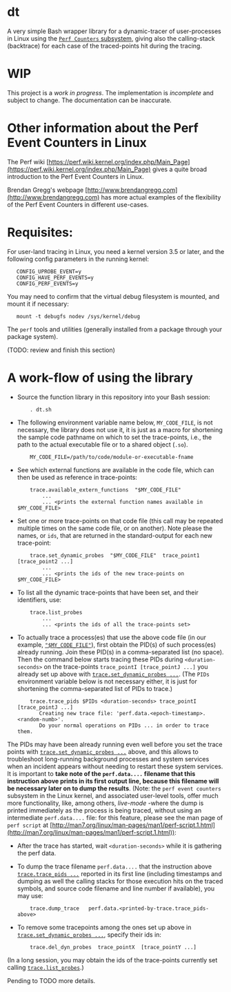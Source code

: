 # dt

A very simple Bash wrapper library for a dynamic-tracer of user-processes in Linux using the [`Perf Counters` subsystem](https://perf.wiki.kernel.org/index.php/Main_Page), giving also the calling-stack (backtrace) for each case of the traced-points hit during the tracing.

# WIP

This project is a *work in progress*. The implementation is *incomplete* and subject to change. The documentation can be inaccurate.

# Other information about the Perf Event Counters in Linux

The Perf wiki [https://perf.wiki.kernel.org/index.php/Main_Page](https://perf.wiki.kernel.org/index.php/Main_Page) gives a quite broad introduction to the Perf Event Counters in Linux.

Brendan Gregg's webpage [http://www.brendangregg.com](http://www.brendangregg.com) has more actual examples of the flexibility of the Perf Event Counters in different use-cases.

# Requisites:

For user-land tracing in Linux, you need a kernel version 3.5 or later, and the following config parameters in the running kernel:

       CONFIG_UPROBE_EVENT=y
       CONFIG_HAVE_PERF_EVENTS=y
       CONFIG_PERF_EVENTS=y

You may need to confirm that the virtual debug filesystem is mounted, and mount it if necessary:

       mount -t debugfs nodev /sys/kernel/debug

The `perf` tools and utilities (generally installed from a package through your package system).

(TODO: review and finish this section)

# A work-flow of using the library

* Source the function library in this repository into your Bash session:

          . dt.sh

* <a name="macro_MY_CODE_FILE"></a> The following environment variable name below, `MY_CODE_FILE`, is not necessary, the library does not use it, it is just as a macro for shortening the sample code pathname on which to set the trace-points, i.e., the path to the actual executable file or to a shared object (`.so`).

          MY_CODE_FILE=/path/to/code/module-or-executable-fname

* See which external functions are available in the code file, which can then be used as reference in trace-points:

          trace.available_extern_functions  "$MY_CODE_FILE"
              ...
              ... <prints the external function names available in $MY_CODE_FILE>

* <a name="set_trace_points"></a> Set one or more trace-points on that code file (this call may be repeated multiple times on the same code file, or on another). Note please the names, or `ids`, that are returned in the standard-output for each new trace-point:

          trace.set_dynamic_probes  "$MY_CODE_FILE"  trace_point1  [trace_point2 ...]
              ...
              ... <prints the ids of the new trace-points on $MY_CODE_FILE>

* <a name="list_probes"></a> To list all the dynamic trace-points that have been set, and their identifiers, use:

          trace.list_probes
              ...
              ... <prints the ids of all the trace-points set>

* <a name="trace_pids"></a> To actually trace a process(es) that use the above code file (in our example, [`"$MY_CODE_FILE"`](#macro_MY_CODE_FILE)), first obtain the PID(s) of such process(es) already running. Join these PID(s) in a comma-separated list (no space). Then the command below starts tracing these PIDs during `<duration-seconds>` on the trace-points `trace_pointI [trace_pointJ ...]` you already set up above with [`trace.set_dynamic_probes ...`](#set_trace_points). (The `PIDs` environment variable below is not necessary either, it is just for shortening the comma-separated list of PIDs to trace.)

          trace.trace_pids $PIDs <duration-seconds> trace_pointI [trace_pointJ ...]
             Creating new trace file: 'perf.data.<epoch-timestamp>.<random-numb>'.
             Do your normal operations on PIDs ... in order to trace them.

The PIDs may have been already running even well before you set the trace points with [`trace.set_dynamic_probes ...`](#set_trace_points) above, and this allows to troubleshoot long-running background processes and system services when an incident appears without needing to restart these system services. It is important to **take note of the `perf.data....` filename that this instruction above prints in its first output line, because this filename will be necessary later on to dump the results**. (Note: the `perf event counters` subsystem in the Linux kernel, and associated user-level tools, offer much more functionality, like, among others, *live-mode* -where the dump is printed immediately as the process is being traced, without using an intermediate `perf.data....` file: for this feature, please see the man page of `perf script` at [http://man7.org/linux/man-pages/man1/perf-script.1.html](http://man7.org/linux/man-pages/man1/perf-script.1.html)):

* After the trace has started, wait `<duration-seconds>` while it is gathering the perf data.

* To dump the trace filename `perf.data....` that the instruction above [`trace.trace_pids ...`](#trace_pids) reported in its first line (including timestamps and dumping as well the calling stacks for those execution hits on the traced symbols, and source code filename and line number if available), you may use:

          trace.dump_trace   perf.data.<printed-by-trace.trace_pids-above>

* To remove some tracepoints among the ones set up above in [`trace.set_dynamic_probes ...`](#set_trace_points), specify their ids in:

          trace.del_dyn_probes  trace_pointX  [trace_pointY ...]

(In a long session, you may obtain the ids of the trace-points currently set calling [`trace.list_probes`](#list_probes).)

Pending to TODO more details.

